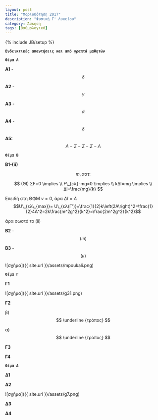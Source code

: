 ```yaml
---
layout: post
title: "Μοριοδότηση 2017"
description: "Φυσική Γ' Λυκείου"
category: Άσκηση
tags: [Βαθμολογικό]
---
```

{% include JB/setup %}



**`Ενδεικτικές απαντήσεις και από γραπτά μαθητών`**



**`Θέμα Α`**


**Α1** - $$δ$$


**Α2** - $$γ$$


**Α3** - $$α$$


**Α4** - $$δ$$


**Α5:**  $$Λ - Σ - Σ - Σ - Λ$$


**`Θέμα Β`**


**B1-(ii)**

$$m, αατ:$$

$$  (ΘΙ) ΣF=0 \implies \\ F\_{ελ}-mg=0 \implies \\ kΔl=mg \implies \\ Δl=\frac{mg}{k} $$

Επειδή στη ΘΦΜ $v=0$, άρα $Δl=A$
$$U\_{ελ\_{max}}= U\_{ελ(Γ')}=\frac{1}{2}k\left(2A\right)^2=\frac{1}{2}4A^2=2k\frac{m^2g^2}{k^2}=\frac{2m^2g^2}{k^2}$$

άρα σωστό το (ii)






**Β2** - $$(ιιι)$$





**Β3** - $$(ιι)$$


![σχήμα]({{ site.url }}/assets/mpoukali.png) 






**`Θέμα Γ`**




**Γ1**


![σχήμα]({{ site.url }}/assets/g31.png) 




**Γ2**





β) $$ \underline {τρόπος} $$






α) $$ \underline {τρόπος} $$




**Γ3**




**Γ4**




**`Θέμα Δ`**




**Δ1**





**Δ2**


![σχήμα]({{ site.url }}/assets/g7.png) 



**Δ3**




**Δ4**


